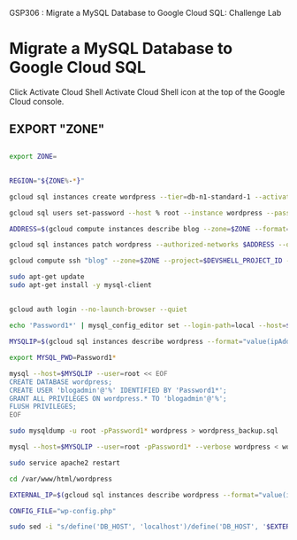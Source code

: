 GSP306 :  Migrate a MySQL Database to Google Cloud SQL: Challenge Lab 


# Migrate a MySQL Database to Google Cloud SQL



Click Activate Cloud Shell Activate Cloud Shell icon at the top of the Google Cloud console.

## EXPORT "ZONE"



## 



```bash
export ZONE=
```

## 



```bash
REGION="${ZONE%-*}"

gcloud sql instances create wordpress --tier=db-n1-standard-1 --activation-policy=ALWAYS --zone $ZONE

gcloud sql users set-password --host % root --instance wordpress --password Password1*

ADDRESS=$(gcloud compute instances describe blog --zone=$ZONE --format="get(networkInterfaces[0].accessConfigs[0].natIP)")/32

gcloud sql instances patch wordpress --authorized-networks $ADDRESS --quiet

gcloud compute ssh "blog" --zone=$ZONE --project=$DEVSHELL_PROJECT_ID --quiet

sudo apt-get update
sudo apt-get install -y mysql-client
```

##

### 


```bash
gcloud auth login --no-launch-browser --quiet

echo 'Password1*' | mysql_config_editor set --login-path=local --host=$MYSQLIP --user=root --password

MYSQLIP=$(gcloud sql instances describe wordpress --format="value(ipAddresses.ipAddress)")

export MYSQL_PWD=Password1*

mysql --host=$MYSQLIP --user=root << EOF
CREATE DATABASE wordpress;
CREATE USER 'blogadmin'@'%' IDENTIFIED BY 'Password1*';
GRANT ALL PRIVILEGES ON wordpress.* TO 'blogadmin'@'%';
FLUSH PRIVILEGES;
EOF

sudo mysqldump -u root -pPassword1* wordpress > wordpress_backup.sql

mysql --host=$MYSQLIP --user=root -pPassword1* --verbose wordpress < wordpress_backup.sql

sudo service apache2 restart

cd /var/www/html/wordpress

EXTERNAL_IP=$(gcloud sql instances describe wordpress --format="value(ipAddresses[0].ipAddress)")

CONFIG_FILE="wp-config.php"

sudo sed -i "s/define('DB_HOST', 'localhost')/define('DB_HOST', '$EXTERNAL_IP')/" $CONFIG_FILE
```

##

##

